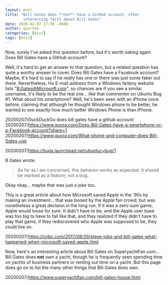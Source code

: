 ```yaml
---
layout: post
title: "Bill Gates does **not** have a GitHub account, other
        interesting facts about Bill Gates"
date: 2020-02-07 17:36 -0600
author: quorten
categories: [misc]
tags: [misc]
---
```


Now, surely I've asked this question before, but it's worth asking
again.  Does Bill Gates have a GitHub account?

Well, it's hard to get an answer to that question, but a related
question has quite a worthy answer to cover.  Does Bill Gates have a
Facebook account?  Maybe, it's hard to say if he really has one or
there was just some faker out there.  Nevertheless, his E-mail address
from a Windows fanboy website lists "B.Gates@Microsoft.com", so
chances are if you see a similar username, it's likely to be the real
one... like that commenter on Ubuntu Bug #1.  What about his
smartphone?  Well, he's been seen with an iPhone once before, claiming
that although he thought Windows phone to be better, he wanted to see
exactly how much better Windows Phone is than iPhone.

20200207/DuckDuckGo does bill gates have a github account
20200207/https://www.quora.com/Does-Bill-Gates-have-a-smartphone-or-a-Facebook-account?share=1  
20200207/https://www.quora.com/What-phone-and-computer-does-Bill-Gates-use

20200207/https://bugs.launchpad.net/ubuntu/+bug/1

B Gates wrote:

> As far as I am concerned, this behavior works as expected. It should
> be marked as a feature, not a bug.

Okay okay... maybe that was just a joke too.

<!-- more -->

This is a great article about how Microsoft saved Apple in the '90s by
making an investment... that was booed by the Apple fan crowd, but was
nonetheless a great decision in the long run.  If it was a zero-sum
game, Apple would loose for sure.  It didn't have to be, and the Apple
user base was too big to have to fail like that, and they realized if
they didn't have to play that game, if they rediscovered who Apple was
supposed to be, they could live on.

20200207/https://cnbc.com/2017/08/29/steve-jobs-and-bill-gates-what-happened-when-microsoft-saved-apple.html

Now, here's an interesting article about Bill Gates on
SuperyachtFan.com... Bill Gates does **not** own a yacht, though he is
frequently seen spending time on yachts of business partners or
renting out time on a yacht.  But this page does go on to list the
many other things that Bill Gates does own.

20200207/https://www.superyachtfan.com/bill-gates-house.html
